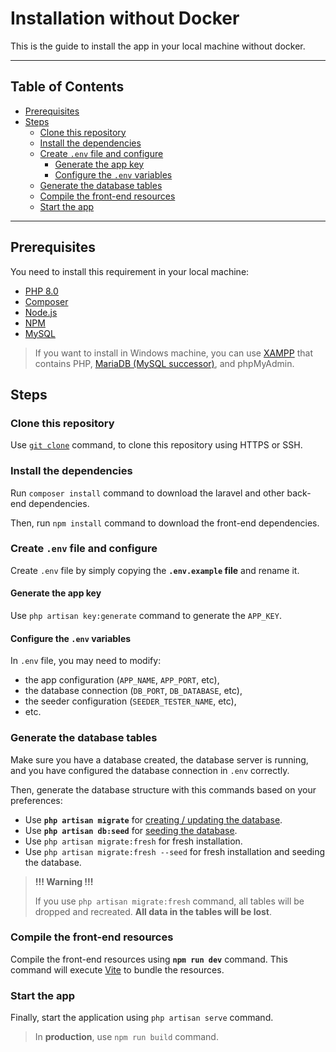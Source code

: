 <h1>Installation without Docker</h1>

This is the guide to install the app in your local machine without docker.

---

<h2>Table of Contents</h2>

- [Prerequisites](#prerequisites)
- [Steps](#steps)
  - [Clone this repository](#clone-this-repository)
  - [Install the dependencies](#install-the-dependencies)
  - [Create `.env` file and configure](#create-env-file-and-configure)
    - [Generate the app key](#generate-the-app-key)
    - [Configure the `.env` variables](#configure-the-env-variables)
  - [Generate the database tables](#generate-the-database-tables)
  - [Compile the front-end resources](#compile-the-front-end-resources)
  - [Start the app](#start-the-app)

---

## Prerequisites

You need to install this requirement in your local machine:

- [PHP 8.0](https://www.php.net/downloads.php)
- [Composer](https://getcomposer.org/download)
- [Node.js](https://nodejs.org/en/download)
- [NPM](https://www.npmjs.com/get-npm)
- [MySQL](https://www.mysql.com/downloads)

> If you want to install in Windows machine, you can use [XAMPP](https://www.apachefriends.org/download.html) that contains PHP, [MariaDB (MySQL successor)](https://mariadb.com/database-topics/mariadb-vs-mysql), and phpMyAdmin.

## Steps

### Clone this repository

Use [`git clone`](https://www.git-scm.com/docs/git-clone) command, to clone this repository using HTTPS or SSH.

### Install the dependencies

Run `composer install` command to download the laravel and other back-end dependencies.

Then, run `npm install` command to download the front-end dependencies.

### Create `.env` file and configure

Create `.env` file by simply copying the **`.env.example` file** and rename it.

#### Generate the app key

Use `php artisan key:generate` command to generate the `APP_KEY`.

#### Configure the `.env` variables

In `.env` file, you may need to modify:

- the app configuration (`APP_NAME`, `APP_PORT`, etc),
- the database connection (`DB_PORT`, `DB_DATABASE`, etc),
- the seeder configuration (`SEEDER_TESTER_NAME`, etc),
- etc.

### Generate the database tables

Make sure you have a database created, the database server is running, and you have configured the database connection in `.env` correctly.

Then, generate the database structure with this commands based on your preferences:

- Use **`php artisan migrate`** for [creating / updating the database](https://laravel.com/docs/9.x/migrations).
- Use **`php artisan db:seed`** for [seeding the database](https://laravel.com/docs/9.x/seeding#running-seeders).
- Use `php artisan migrate:fresh` for fresh installation.
- Use `php artisan migrate:fresh --seed` for fresh installation and seeding the database.

> **!!! Warning !!!**
>
> If you use `php artisan migrate:fresh` command, all tables will be dropped and recreated. **All data in the tables will be lost**.

### Compile the front-end resources

Compile the front-end resources using **`npm run dev`** command. This command will execute [Vite](https://vitejs.dev) to bundle the resources.

### Start the app

Finally, start the application using `php artisan serve` command.

> In **production**, use `npm run build` command.

